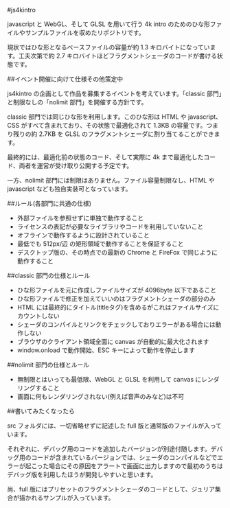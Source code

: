 #js4kintro

javascript と WebGL、そして GLSL を用いて行う 4k intro のためのひな形ファイルやサンプルファイルを収めたリポジトリです。

現状ではひな形となるベースファイルの容量が約 1.3 キロバイトになっています。工夫次第で約 2.7 キロバイトほどフラグメントシェーダのコードが書ける状態です。


##イベント開催に向けて仕様その他策定中

js4kintro の企画として作品を募集するイベントを考えています。「classic 部門」と制限なしの「nolimit 部門」を開催する方針です。

classic 部門では同じひな形を利用します。このひな形は HTML や javascript、CSS がすべて含まれており、その状態で最適化されて 1.3KB の容量です。つまり残りの約 2.7KB を GLSL のフラグメントシェーダに割り当てることができます。

最終的には、最適化前の状態のコード、そして実際に 4k まで最適化したコード、両者を運営が受け取り公開する予定です。

一方、nolimit 部門には制限はありません。ファイル容量制限なし、HTML や javascript なども独自実装可となっています。


##ルール(各部門に共通の仕様)

* 外部ファイルを参照せずに単独で動作すること
* ライセンスの表記が必要なライブラリやコードを利用していないこと
* オフラインで動作するように設計されていること
* 最低でも 512px/辺 の矩形領域で動作することを保証すること
* デスクトップ版の、その時点での最新の Chrome と FireFox で同じように動作すること


##classic 部門の仕様とルール

* ひな形ファイルを元に作成しファイルサイズが 4096byte 以下であること
* ひな形ファイルで修正を加えていいのはフラグメントシェーダの部分のみ
* HTML には最終的にタイトル(titleタグ)を含めるがこれはファイルサイズにカウントしない
* シェーダのコンパイルとリンクをチェックしておりエラーがある場合には動作しない
* ブラウザのクライアント領域全面に canvas が自動的に最大化されます
* window.onload で動作開始、ESC キーによって動作を停止します


##nolimit 部門の仕様とルール

* 無制限とはいっても最低限、WebGL と GLSL を利用して canvas にレンダリングすること
* 画面に何もレンダリングされない(例えば音声のみなど)は不可


##書いてみたくなったら

src フォルダには、一切省略せずに記述した full 版と通常版のファイルが入っています。

それぞれに、デバッグ用のコードを追加したバージョンが別途付随します。デバッグ用のコードが含まれているバージョンでは、シェーダのコンパイルなどでエラーが起こった場合にその原因をアラートで画面に出力しますので最初のうちはデバッグ版を利用したほうが開発しやすいと思います。

尚、full 版にはプリセットのフラグメントシェーダのコードとして、ジュリア集合が描かれるサンプルが入っています。


